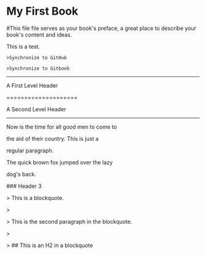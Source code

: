 # My First Book

\#This file file serves as your book's preface, a great place to describe your book's content and ideas.

This is a test.

```
>Synchronize to GitHub

>Synchronize to Gitbook
```



---

A First Level Header

====================

A Second Level Header

---

Now is the time for all good men to come to

the aid of their country. This is just a

regular paragraph.

The quick brown fox jumped over the lazy

dog's back.

\#\#\# Header 3

&gt; This is a blockquote.

&gt;

&gt; This is the second paragraph in the blockquote.

&gt;

&gt; \#\# This is an H2 in a blockquote


